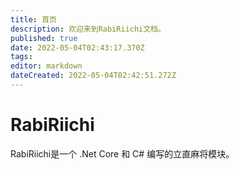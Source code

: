 ```yaml
---
title: 首页
description: 欢迎来到RabiRiichi文档。
published: true
date: 2022-05-04T02:43:17.370Z
tags: 
editor: markdown
dateCreated: 2022-05-04T02:42:51.272Z
---
```


# RabiRiichi
RabiRiichi是一个 .Net Core 和 C# 编写的立直麻将模块。